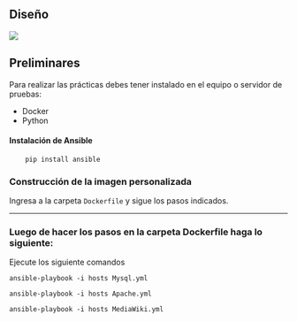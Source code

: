 ## Diseño
<img src="https://raw.githubusercontent.com/edil-gutierrez/MediaWiki/master/MediaWiki%20Diagrama.pngf" />

## Preliminares
Para realizar las prácticas debes tener instalado en el equipo o servidor de pruebas:
  - Docker
  - Python

#### Instalación de Ansible

        pip install ansible

### Construcción de la imagen personalizada
Ingresa a la carpeta ```Dockerfile``` y sigue los pasos indicados.

-------------------------------------------

### Luego de hacer los pasos en la carpeta Dockerfile haga lo siguiente: 
Ejecute los siguiente comandos
``` 
ansible-playbook -i hosts Mysql.yml
```
```
ansible-playbook -i hosts Apache.yml
```
```
ansible-playbook -i hosts MediaWiki.yml
```
